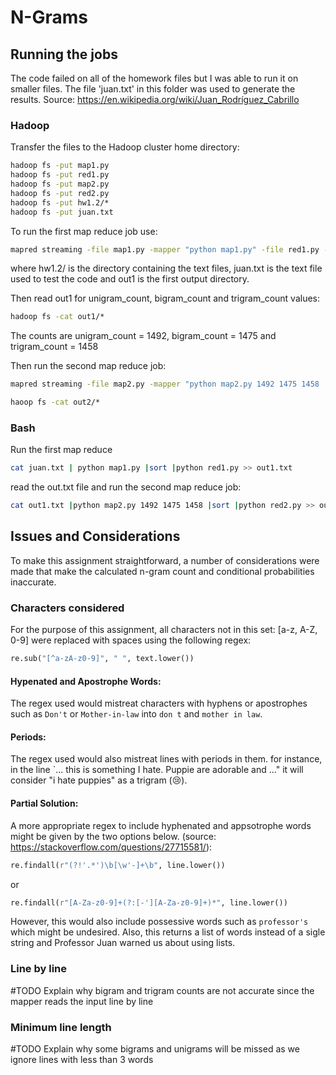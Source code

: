 # N-Grams

## Running the jobs
The code failed on all of the homework files but I was able to run it on smaller files. The file 'juan.txt' in this folder was used to generate the results. Source: https://en.wikipedia.org/wiki/Juan_Rodríguez_Cabrillo
### Hadoop
Transfer the files to the Hadoop cluster home directory:
```cmd
hadoop fs -put map1.py
hadoop fs -put red1.py
hadoop fs -put map2.py
hadoop fs -put red2.py
hadoop fs -put hw1.2/*
hadoop fs -put juan.txt
```
To run the first map reduce job use:
```cmd
mapred streaming -file map1.py -mapper "python map1.py" -file red1.py -reducer "python red1.py" -input juan.txt -output out1
```
where hw1.2/ is the directory containing the text files, juan.txt is the text file used to test the code and out1 is the first output directory.

Then read out1 for unigram_count, bigram_count and trigram_count values:
```cmd
hadoop fs -cat out1/*
```
The counts are unigram_count = 1492, bigram_count = 1475 and trigram_count = 1458

Then run the second map reduce job:
```cmd
mapred streaming -file map2.py -mapper "python map2.py 1492 1475 1458  " -file red2.py -reducer "python red2.py" -input out1/* -output out2
```
```cmd
haoop fs -cat out2/*
```
### Bash
Run the first map reduce
```bash
cat juan.txt | python map1.py |sort |python red1.py >> out1.txt
```
read the out.txt file and run the second map reduce job:
```bash
cat out1.txt |python map2.py 1492 1475 1458 |sort |python red2.py >> out2.txt
```
## Issues and Considerations

To make this assignment straightforward, a number of considerations were made that make the calculated n-gram count and conditional probabilities inaccurate.

### Characters considered

For the purpose of this assignment, all characters not in this set: [a-z, A-Z, 0-9] were replaced with spaces using the following regex:
```python
re.sub("[^a-zA-z0-9]", " ", text.lower())
```
#### Hypenated and Apostrophe Words:
The regex used would mistreat characters with hyphens or apostrophes such as `Don't` or `Mother-in-law` into `don t` and `mother in law`. 
#### Periods:
The regex used would also mistreat lines with periods in them. for instance, in the line `... this is something I hate. Puppie are adorable and ..." it will consider "i hate puppies" as a trigram (😢).
#### Partial Solution:
A more appropriate regex to include hyphenated and appsotrophe words might be given by the two options below. (source: https://stackoverflow.com/questions/27715581/):
```python
re.findall(r"(?!'.*')\b[\w'-]+\b", line.lower())
```
or
```python
re.findall(r"[A-Za-z0-9]+(?:[-'][A-Za-z0-9]+)*", line.lower())
```
However, this would also include possessive words such as `professor's` which might be undesired. Also, this returns a list of words instead of a sigle string and Professor Juan warned us about using lists. 

### Line by line
#TODO Explain why bigram and trigram counts are not accurate since the mapper reads the input line by line

### Minimum line length
#TODO Explain why some bigrams and unigrams will be missed as we ignore lines with less than 3 words

